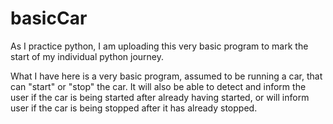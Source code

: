 # basicCar

As I practice python, I am uploading this very basic program to mark the start of my individual python journey. 

What I have here is a very basic program, assumed to be running a car, that can "start" or "stop" the car. It will also be able to detect and inform the user if the car is being started after already having started, or will inform user if the car is being stopped after it has already stopped. 
